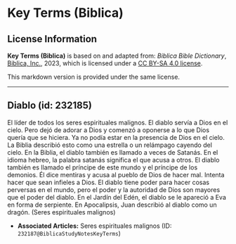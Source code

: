 # Key Terms (Biblica)

## License Information

**Key Terms (Biblica)** is based on and adapted from: _Biblica Bible Dictionary_, [Biblica, Inc.](https://www.biblica.com/), 2023, which is licensed under a [CC BY-SA 4.0 license](https://creativecommons.org/licenses/by-sa/4.0/legalcode.en).

This markdown version is provided under the same license.



--------------------------------

## Diablo (id: 232185)

El líder de todos los seres espirituales malignos. El diablo servía a Dios en el cielo. Pero dejó de adorar a Dios y comenzó a oponerse a lo que Dios quería que se hiciera. Ya no podía estar en la presencia de Dios en el cielo. La Biblia describió esto como una estrella o un relámpago cayendo del cielo. En la Biblia, el diablo también es llamado a veces de Satanás. En el idioma hebreo, la palabra satanás significa el que acusa a otros. El diablo también es llamado el príncipe de este mundo y el príncipe de los demonios. Él dice mentiras y acusa al pueblo de Dios de hacer mal. Intenta hacer que sean infieles a Dios. El diablo tiene poder para hacer cosas perversas en el mundo, pero el poder y la autoridad de Dios son mayores que el poder del diablo. En el Jardín del Edén, el diablo se le apareció a Eva en forma de serpiente. En Apocalipsis, Juan describió al diablo como un dragón. (Seres espirituales malignos)

* **Associated Articles:** Seres espirituales malignos (ID: `232187@BiblicaStudyNotesKeyTerms`)

